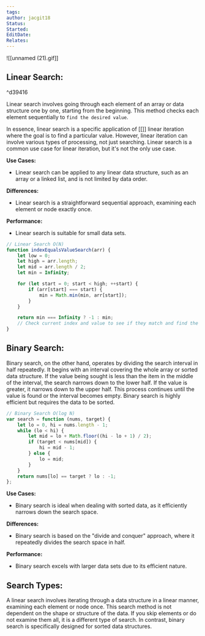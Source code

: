 ```yaml
---
tags: 
author: jacgit18
Status: 
Started: 
EditDate: 
Relates:
---
```

![[unnamed (21).gif]]

## Linear Search:

^d39416

Linear search involves going through each element of an array or data structure one by one, starting from the beginning. This method checks each element sequentially to `find the desired value`.

In essence, linear search is a specific application of [[]] linear iteration where the goal is to find a particular value. However, linear iteration can involve various types of processing, not just searching. Linear search is a common use case for linear iteration, but it's not the only use case.

**Use Cases:**
- Linear search can be applied to any linear data structure, such as an array or a linked list, and is not limited by data order.

**Differences:**
- Linear search is a straightforward sequential approach, examining each element or node exactly once.

**Performance:**
- Linear search is suitable for small data sets.

```javascript
// Linear Search O(N)
function indexEqualsValueSearch(arr) {
    let low = 0;
    let high = arr.length;
    let mid = arr.length / 2;
    let min = Infinity;

    for (let start = 0; start < high; ++start) {
        if (arr[start] === start) {
            min = Math.min(min, arr[start]);
        }
    }

    return min === Infinity ? -1 : min;
    // Check current index and value to see if they match and find the lowest matching value
}
```
## Binary Search:
Binary search, on the other hand, operates by dividing the search interval in half repeatedly. It begins with an interval covering the whole array or sorted data structure. If the value being sought is less than the item in the middle of the interval, the search narrows down to the lower half. If the value is greater, it narrows down to the upper half. This process continues until the value is found or the interval becomes empty. Binary search is highly efficient but requires the data to be sorted.

```javascript
// Binary Search O(log N)
var search = function (nums, target) {
    let lo = 0, hi = nums.length - 1;
    while (lo < hi) {
        let mid = lo + Math.floor((hi - lo + 1) / 2);
        if (target < nums[mid]) {
            hi = mid - 1;
        } else {
            lo = mid;
        }
    }
    return nums[lo] == target ? lo : -1;
};
```

**Use Cases:**
- Binary search is ideal when dealing with sorted data, as it efficiently narrows down the search space.

**Differences:**
- Binary search is based on the "divide and conquer" approach, where it repeatedly divides the search space in half.

**Performance:**
- Binary search excels with larger data sets due to its efficient nature.

## Search Types:
A linear search involves iterating through a data structure in a linear manner, examining each element or node once. This search method is not dependent on the shape or structure of the data. If you skip elements or do not examine them all, it is a different type of search. In contrast, binary search is specifically designed for sorted data structures.










